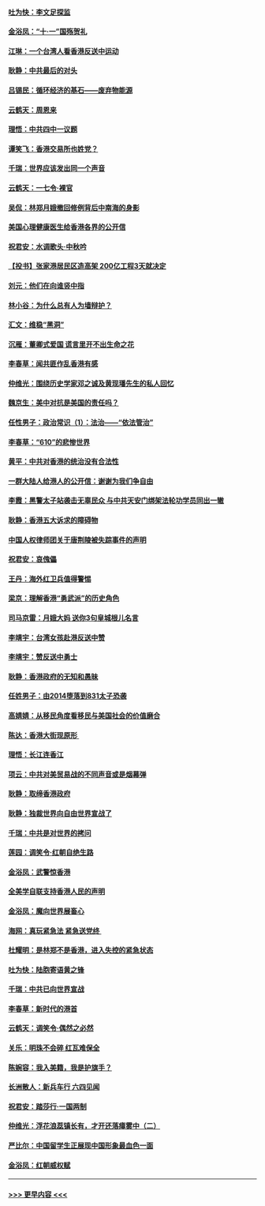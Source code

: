 #### [吐为快：李文足探监](../pages/nsc993/n11509622.md?t=09091733) 
#### [金浴凤：“十‧一”国殇贺礼](../pages/nsc993/n11509593.md?t=09091733) 
#### [江琳：一个台湾人看香港反送中运动](../pages/nsc993/n11509211.md?t=09091733) 
#### [耿静：中共最后的对头](../pages/nsc993/n11508308.md?t=09091733) 
#### [吕锡民：循环经济的基石——废弃物能源](../pages/nsc993/n11508212.md?t=09091733) 
#### [云鹤天：周恩来](../pages/nsc993/n11508055.md?t=09091733) 
#### [理悟：中共四中一议题](../pages/nsc993/n11507782.md?t=09091733) 
#### [谭笑飞：香港交易所也姓党？](../pages/nsc993/n11507753.md?t=09091733) 
#### [千瑞：世界应该发出同一个声音](../pages/nsc993/n11507290.md?t=09091733) 
#### [云鹤天：一七令‧裸官](../pages/nsc993/n11507177.md?t=09091733) 
#### [吴侃：林郑月娥撤回修例背后中南海的身影](../pages/nsc993/n11506876.md?t=09091733) 
#### [美国心理健康医生给香港各界的公开信](../pages/nsc993/n11506809.md?t=09091733) 
#### [祝君安：水调歌头‧中秋吟](../pages/nsc993/n11506758.md?t=09091733) 
#### [【投书】张家港居民区造高架 200亿工程3天就决定](../pages/nsc993/n11506682.md?t=09091733) 
#### [刘元：他们在向谁竖中指](../pages/nsc993/n11505384.md?t=09091733) 
#### [林小谷：为什么总有人为墙辩护？](../pages/nsc993/n11505226.md?t=09091733) 
#### [汇文：维稳“黑洞”](../pages/nsc993/n11504347.md?t=09091733) 
#### [沉雁：董卿式爱国 谎言里开不出生命之花](../pages/nsc993/n11503215.md?t=09091733) 
#### [李春草：闻共匪作乱香港有感](../pages/nsc993/n11503072.md?t=09091733) 
#### [仲维光：围绕历史学家邓之诚及黄现璠先生的私人回忆](../pages/nsc993/n11501330.md?t=09091733) 
#### [魏京生：美中对抗是美国的责任吗？](../pages/nsc993/n11500723.md?t=09091733) 
#### [任性男子：政治常识（1）：法治——“依法管治”](../pages/nsc993/n11500791.md?t=09091733) 
#### [李春草：“610”的悲惨世界](../pages/nsc993/n11501141.md?t=09091733) 
#### [黄平：中共对香港的统治没有合法性](../pages/nsc993/n11499473.md?t=09091733) 
#### [一群大陆人给港人的公开信：谢谢为我们争自由](../pages/nsc993/n11500402.md?t=09091733) 
#### [李霞：黑警太子站袭击无辜民众 与中共天安门绑架法轮功学员同出一辙](../pages/nsc993/n11499805.md?t=09091733) 
#### [耿静：香港五大诉求的障碍物](../pages/nsc993/n11497578.md?t=09091733) 
#### [中国人权律师团关于唐荆陵被失踪事件的声明](../pages/nsc993/n11500014.md?t=09091733) 
#### [祝君安：哀傀儡](../pages/nsc993/n11499776.md?t=09091733) 
#### [王丹：海外红卫兵值得警惕](../pages/nsc993/n11498138.md?t=09091733) 
#### [梁京：理解香港“勇武派”的历史角色](../pages/nsc993/n11498006.md?t=09091733) 
#### [司马京雷：月娥大妈  送你3句皇城根儿名言](../pages/nsc993/n11497885.md?t=09091733) 
#### [李靖宇：台湾女孩赴港反送中赞](../pages/nsc993/n11497721.md?t=09091733) 
#### [李靖宇：赞反送中勇士](../pages/nsc993/n11497452.md?t=09091733) 
#### [耿静：香港政府的无知和愚昧](../pages/nsc993/n11494238.md?t=09091733) 
#### [任姓男子：由2014堕落到831太子恐袭](../pages/nsc993/n11496683.md?t=09091733) 
#### [高婧婧：从移民角度看移民与美国社会的价值磨合](../pages/nsc993/n11495757.md?t=09091733) 
#### [陈达：香港大街现原形 ](../pages/nsc993/n11495441.md?t=09091733) 
#### [理悟：长江连香江](../pages/nsc993/n11495377.md?t=09091733) 
#### [项云：中共对美贸易战的不同声音或是烟幕弹](../pages/nsc993/n11494929.md?t=09091733) 
#### [耿静：取缔香港政府](../pages/nsc993/n11494218.md?t=09091733) 
#### [耿静：独裁世界向自由世界宣战了](../pages/nsc993/n11494190.md?t=09091733) 
#### [千瑞：中共是对世界的拷问](../pages/nsc993/n11493021.md?t=09091733) 
#### [莲园：调笑令‧红朝自绝生路](../pages/nsc993/n11493011.md?t=09091733) 
#### [金浴凤：武警惊香港](../pages/nsc993/n11492994.md?t=09091733) 
#### [全美学自联支持香港人民的声明](../pages/nsc993/n11492630.md?t=09091733) 
#### [金浴凤：魔向世界展畜心](../pages/nsc993/n11492599.md?t=09091733) 
#### [海网：真玩紧急法 紧急送党终 ](../pages/nsc993/n11492535.md?t=09091733) 
#### [杜耀明：是林郑不是香港，进入失控的紧急状态](../pages/nsc993/n11491420.md?t=09091733) 
#### [吐为快：陆胞寄语黄之锋](../pages/nsc993/n11491117.md?t=09091733) 
#### [千瑞：中共已向世界宣战](../pages/nsc993/n11490123.md?t=09091733) 
#### [李春草：新时代的港首](../pages/nsc993/n11489864.md?t=09091733) 
#### [云鹤天：调笑令·偶然之必然](../pages/nsc993/n11489701.md?t=09091733) 
#### [关乐：明珠不会碎 红瓦难保全](../pages/nsc993/n11489647.md?t=09091733) 
#### [陈婉容：我入美籍，我是护旗手？](../pages/nsc993/n11487908.md?t=09091733) 
#### [长洲散人：新兵车行 六四见闻](../pages/nsc993/n11487729.md?t=09091733) 
#### [祝君安：踏莎行‧一国两制](../pages/nsc993/n11487699.md?t=09091733) 
#### [仲维光：浮花浪蕊镇长有，才开还落瘴雾中（二）](../pages/nsc993/n11483286.md?t=09091733) 
#### [严比尔：中国留学生正展现中国形象最血色一面](../pages/nsc993/n11485145.md?t=09091733) 
#### [金浴凤：红朝威权赋](../pages/nsc993/n11485191.md?t=09091733) 

----
#### [ >>> 更早内容 <<< ](../indexes/nsc993-earlier.md)
